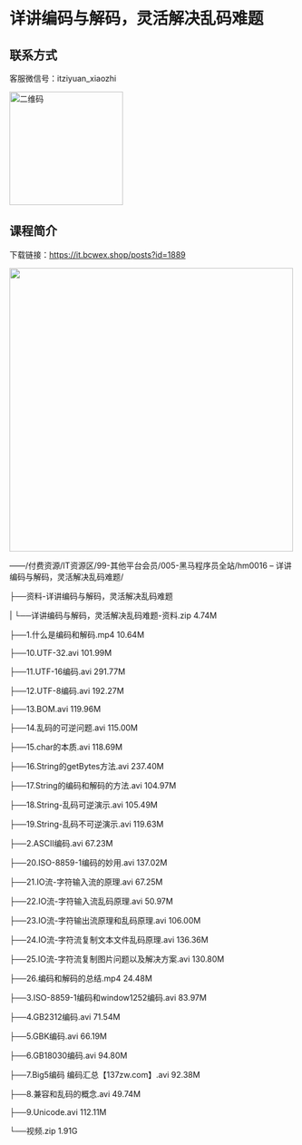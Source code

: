 # 详讲编码与解码，灵活解决乱码难题

## 联系方式

客服微信号：itziyuan_xiaozhi

<img src="https://ziyuanyun.oss-cn-guangzhou.aliyuncs.com/common/20240614073449/666b82192834a.jpg" width="200" height="200" alt="二维码">

## 课程简介

下载链接：https://it.bcwex.shop/posts?id=1889

<img src="https://ziyuanyun.oss-cn-guangzhou.aliyuncs.com/yun/20240515183557/6644900d8d5ac.jpg" width="500" alt="">

  ——/付费资源/IT资源区/99-其他平台会员/005-黑马程序员全站/hm0016 &#8211; 详讲编码与解码，灵活解决乱码难题/

 ├──资料-详讲编码与解码，灵活解决乱码难题

 | └──详讲编码与解码，灵活解决乱码难题-资料.zip 4.74M

 ├──1.什么是编码和解码.mp4 10.64M

 ├──10.UTF-32.avi 101.99M

 ├──11.UTF-16编码.avi 291.77M

 ├──12.UTF-8编码.avi 192.27M

 ├──13.BOM.avi 119.96M

 ├──14.乱码的可逆问题.avi 115.00M

 ├──15.char的本质.avi 118.69M

 ├──16.String的getBytes方法.avi 237.40M

 ├──17.String的编码和解码的方法.avi 104.97M

 ├──18.String-乱码可逆演示.avi 105.49M

 ├──19.String-乱码不可逆演示.avi 119.63M

 ├──2.ASCII编码.avi 67.23M

 ├──20.ISO-8859-1编码的妙用.avi 137.02M

 ├──21.IO流-字符输入流的原理.avi 67.25M

 ├──22.IO流-字符输入流乱码原理.avi 50.97M

 ├──23.IO流-字符输出流原理和乱码原理.avi 106.00M

 ├──24.IO流-字符流复制文本文件乱码原理.avi 136.36M

 ├──25.IO流-字符流复制图片问题以及解决方案.avi 130.80M

 ├──26.编码和解码的总结.mp4 24.48M

 ├──3.ISO-8859-1编码和window1252编码.avi 83.97M

 ├──4.GB2312编码.avi 71.54M

 ├──5.GBK编码.avi 66.19M

 ├──6.GB18030编码.avi 94.80M

 ├──7.Big5编码 编码汇总【137zw.com】.avi 92.38M

 ├──8.兼容和乱码的概念.avi 49.74M

 ├──9.Unicode.avi 112.11M

 └──视频.zip 1.91G

  